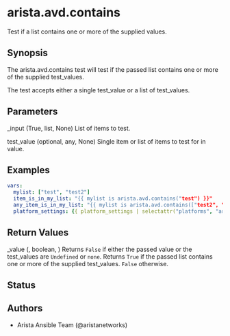 # arista.avd.contains

Test if a list contains one or more of the supplied values\.

## Synopsis

The arista\.avd\.contains test will test if the passed list contains one or more of the supplied test\_values\.

The test accepts either a single test\_value or a list of test\_values\.

## Parameters

  _input (True, list, None)
    List of items to test\.

  test_value (optional, any, None)
    Single item or list of items to test for in value\.

## Examples

```yaml
vars:
  mylist: ["test", "test2"]
  item_is_in_my_list: "{{ mylist is arista.avd.contains("test") }}"
  any_item_is_in_my_list: "{{ mylist is arista.avd.contains(["test2", "test3"]) }}"
  platform_settings: {{ platform_settings | selectattr("platforms", "arista.avd.contains", switch_platform) }}
```

## Return Values

  _value (, boolean, )
    Returns <code>False</code> if either the passed value or the test\_values are <code>Undefined</code> or <code>none</code>\.
    Returns <code>True</code> if the passed list contains one or more of the supplied test\_values\. <code>False</code> otherwise\.

## Status

## Authors

- Arista Ansible Team (@aristanetworks)
